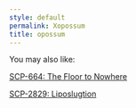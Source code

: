 ```yaml
---
style: default
permalink: Xopossum
title: opossum
---
```

You may also like:

[SCP-664: The Floor to Nowhere](http://scp-wiki.net/scp-664)

[SCP-2829: Liposlugtion](http://scp-wiki.net/scp-2829)
